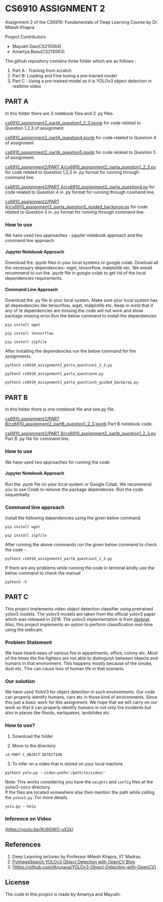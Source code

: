 # CS6910 ASSIGNMENT 2

Assignment 2 of the CS6910: Fundamentals of Deep Learning Course by Dr. Mitesh Khapra

Project Contributors
- Mayukh Das(CS21S064)
- Amartya Basu(CS21S063)

The github repository contains three folder  which are as follows :
1. Part A : Training from scratch 
2. Part B: Loading and Fine tuning a pre-trained model
3. Part C : Using a pre-trained model as it is YOLOv3 object detection in realtime video

## PART A
In this folder there are 3 notebook files and 3 .py files.

[cs6910_assignment2_partA_question1_2_3.ipynb](PART%20A/cs6910_assignment2_partA_question1_2_3.ipynb) for code related to Question 1,2,3 of assignment

[cs6910_assignment2_partA_question4.ipynb](PART%20A/cs6910_assignment2_partA_question4.ipynb) for code related to Question 4 of assignment

[cs6910_assignment2_partA_question5.ipynb](PART%20A/cs6910_assignment2_partA_question5.ipynb)  for code related to Question 5 of assignment

[cs6910_assignment2/PART A/cs6910_assignment2_parta_question1_2_3.py](PART%20A/cs6910_assignment2_parta_question1_2_3.py) for code related to Question 1,2,3 in .py format for running through command line.

[cs6910_assignment2/PART A/cs6910_assignment2_parta_question4.py](PART%20A/cs6910_assignment2_parta_question4.py) for code related to Question 4 in .py format for running through coomand line.

[cs6910_assignment2/PART A/cs6910_assignment2_parta_question5_guided_backprop.py](PART%20A/cs6910_assignment2_parta_question5_guided_backprop.py) for code related to Question 5 in .py format for running through command line.

### How to use 
We have used two approaches - jupyter notebook approach and the command line approach

#### Jupyter Notebook Approach
Download the .ipynb files in your local systems or google colab. Dowload all the necessary dependencies- wget, tensorflow, matplotlib etc.
We would recommend to run the .ipynb file in google colab to get rid of the local dependencies requirements.

####  Command Line Approach

Download the .py file in your local system. Make sure your local system has all dependencies like tensorflow, wget, matplotlib etc. Keep in mind that if any of te dependencies are missing the code will not work and show package missing error.Run the below command to install the dependencies 

```
pip install wget
```

```
pip install tensorflow
```
```
pip install zipfile
```

After installing the dependencies run the below command for the assignments.

```
python3 cs6910_assignment2_parta_question1_2_3.py
```
```
python3 cs6910_assignment2_parta_question4.py
```
```
python3 cs6910_assignment2_parta_question5_guided_backprop.py
```

## PART B
In this folder there is one notebook file and one.py file.

 [cs6910_assignment2/PART B/cs6910_assignment2_partB_question1_2_3.ipynb](PART%20B/cs6910_assignment2_partB_question1_2_3.ipynb) Part B notebook code.
 
 [cs6910_assignment2/PART B/cs6910_assignment2_partb_question1_2_3.py](PART%20B/cs6910_assignment2_partb_question1_2_3.py) Part B .py file for command line.
 
 ### How to use
 We have used two approaches for running the code
 
 #### Jupyter Notebook Approach
 Run the .pynb file on your local system or Google Colab. We recommend you to use Colab to remove the package dependecies. Run the code sequentially.
 
 ### Command line approach
 
 Install the following dependencies using the given below command.
  ```
  pip install wget
  ```
  ```
  pip install zipfile
  ```
  
  After running the above commands run the given below command to check the code -
  ```
  python3 cs6910_assignment2_partb_question1_2_3.py
  ```
  
  If there are any problems while running the code in terminal kindly use the below command to check the manual
  
  ```
  python3 -h
  ```
  
 
## PART C 
This project implements video object detection classifier using pretrained yolov3 models. 
The yolov3 models are taken from the official yolov3 paper which was released in 2018. The yolov3 implementation is from [darknet](https://github.com/pjreddie/darknet). Also, this project implements an option to perform classification real-time using the webcam.
 
### Problem Statement

We have heard news of various fire in appartments, office, colony etc. Most of the times the fire fighters are not able to distinguish between objects and humans in that environment. This happens mostly because of the smoke, dust etc. This can cause loss of human life in that scenario.

### Our solution

We have used YoloV3 for object detection in such environments. Our code can properly identify humans, cars etc in those kind of environments. Since this just a basic work for this assignment. We hope that we will carry on our work so that it can properly identify humans in not only fire incidents but also in places like floods, eartquakes, landslides etc.

### How to use?

1) Download the folder

2) Move to the directory
```
cd PART C_OBJECT DETECTION
```

3) To infer on a video that is stored on your local machine
```
python3 yolo.py --video-path='/path/to/video/'
```

Note: This works considering you have the `weights` and `config` files at the yolov3-coco directory.
<br/>
If the files are located somewhere else then mention the path while calling the `yolov3.py`. For more details
```
yolo.py --help
```


### Inference on Video

(https://youtu.be/9U6GWO-uX2k)


## References

1) Deep Learning lectures by Professor Mitesh Khapra, IIT Madras.
2) [PyImageSearch YOLOv3 Object Detection with OpenCV Blog](https://www.pyimagesearch.com/2018/11/12/yolo-object-detection-with-opencv/)
3) [https://github.com/iArunava/YOLOv3-Object-Detection-with-OpenCV]

## License

The code in this project is made by Amartya and Mayukh.
